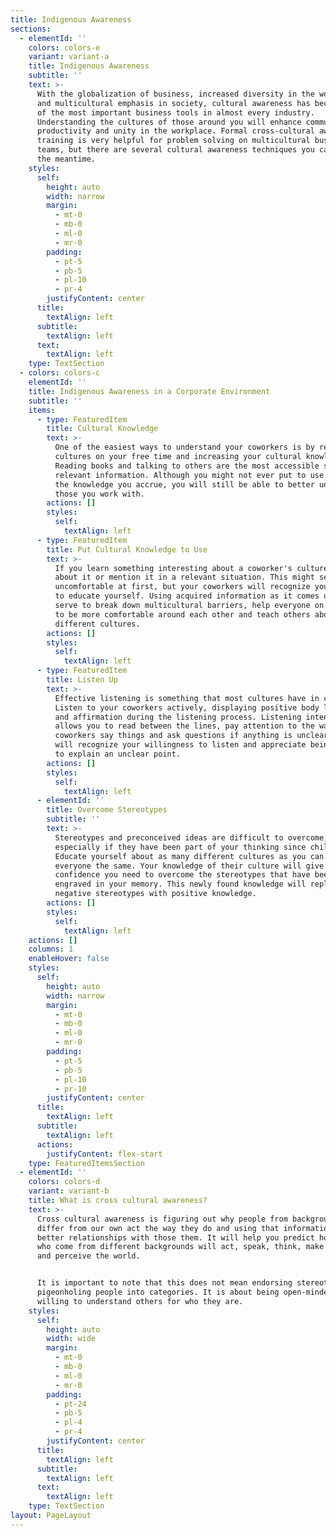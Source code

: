 ```yaml
---
title: Indigenous Awareness
sections:
  - elementId: ''
    colors: colors-e
    variant: variant-a
    title: Indigenous Awareness
    subtitle: ''
    text: >-
      With the globalization of business, increased diversity in the workplace
      and multicultural emphasis in society, cultural awareness has become one
      of the most important business tools in almost every industry.
      Understanding the cultures of those around you will enhance communication,
      productivity and unity in the workplace. Formal cross-cultural awareness
      training is very helpful for problem solving on multicultural business
      teams, but there are several cultural awareness techniques you can use in
      the meantime.
    styles:
      self:
        height: auto
        width: narrow
        margin:
          - mt-0
          - mb-0
          - ml-0
          - mr-0
        padding:
          - pt-5
          - pb-5
          - pl-10
          - pr-4
        justifyContent: center
      title:
        textAlign: left
      subtitle:
        textAlign: left
      text:
        textAlign: left
    type: TextSection
  - colors: colors-c
    elementId: ''
    title: Indigenous Awareness in a Corporate Environment
    subtitle: ''
    items:
      - type: FeaturedItem
        title: Cultural Knowledge
        text: >-
          One of the easiest ways to understand your coworkers is by researching
          cultures on your free time and increasing your cultural knowledge.
          Reading books and talking to others are the most accessible sources of
          relevant information. Although you might not ever put to use most of
          the knowledge you accrue, you will still be able to better understand
          those you work with.
        actions: []
        styles:
          self:
            textAlign: left
      - type: FeaturedItem
        title: Put Cultural Knowledge to Use
        text: >-
          If you learn something interesting about a coworker's culture, ask
          about it or mention it in a relevant situation. This might seem
          uncomfortable at first, but your coworkers will recognize your effort
          to educate yourself. Using acquired information as it comes up will
          serve to break down multicultural barriers, help everyone on your team
          to be more comfortable around each other and teach others about
          different cultures.
        actions: []
        styles:
          self:
            textAlign: left
      - type: FeaturedItem
        title: Listen Up
        text: >-
          Effective listening is something that most cultures have in common.
          Listen to your coworkers actively, displaying positive body language
          and affirmation during the listening process. Listening intently
          allows you to read between the lines, pay attention to the way your
          coworkers say things and ask questions if anything is unclear. They
          will recognize your willingness to listen and appreciate being asked
          to explain an unclear point.
        actions: []
        styles:
          self:
            textAlign: left
      - elementId: ''
        title: Overcome Stereotypes
        subtitle: ''
        text: >-
          Stereotypes and preconceived ideas are difficult to overcome,
          especially if they have been part of your thinking since childhood.
          Educate yourself about as many different cultures as you can and treat
          everyone the same. Your knowledge of their culture will give you the
          confidence you need to overcome the stereotypes that have been
          engraved in your memory. This newly found knowledge will replace your
          negative stereotypes with positive knowledge.
        actions: []
        styles:
          self:
            textAlign: left
    actions: []
    columns: 1
    enableHover: false
    styles:
      self:
        height: auto
        width: narrow
        margin:
          - mt-0
          - mb-0
          - ml-0
          - mr-0
        padding:
          - pt-5
          - pb-5
          - pl-10
          - pr-10
        justifyContent: center
      title:
        textAlign: left
      subtitle:
        textAlign: left
      actions:
        justifyContent: flex-start
    type: FeaturedItemsSection
  - elementId: ''
    colors: colors-d
    variant: variant-b
    title: What is cross cultural awareness?
    text: >-
      Cross cultural awareness is figuring out why people from backgrounds that
      differ from our own act the way they do and using that information to have
      better relationships with those them. It will help you predict how people
      who come from different backgrounds will act, speak, think, make decisions
      and perceive the world.


      It is important to note that this does not mean endorsing stereotypes or
      pigeonholing people into categories. It is about being open-minded and
      willing to understand others for who they are.
    styles:
      self:
        height: auto
        width: wide
        margin:
          - mt-0
          - mb-0
          - ml-0
          - mr-0
        padding:
          - pt-24
          - pb-5
          - pl-4
          - pr-4
        justifyContent: center
      title:
        textAlign: left
      subtitle:
        textAlign: left
      text:
        textAlign: left
    type: TextSection
layout: PageLayout
---
```

